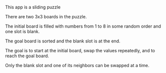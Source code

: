 This app is a sliding puzzle

There are two 3x3 boards in the puzzle. 

The initial board is filled with numbers from 1 to 8 in some random order and one slot is blank. 

The goal board is sorted and the blank slot is at the end. 

The goal is to start at the initial board, swap the values repeatedly, and to reach the goal board. 

Only the blank slot and one of its neighbors can be swapped at a time. 
